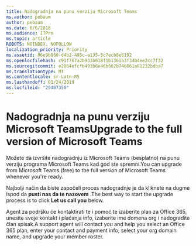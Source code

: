 ```yaml
---
title: Nadogradnja na punu verziju Microsoft Teams
ms.author: pebaum
author: pebaum
ms.date: 6/6/2018
ms.audience: ITPro
ms.topic: article
ROBOTS: NOINDEX, NOFOLLOW
localization_priority: Priority
ms.assetid: 86e9b860-d4b2-495c-a135-5c7ecb8e6192
ms.openlocfilehash: c91f767a2b933b618f1b1361b3f34b4ee2cc7f32
ms.sourcegitcommit: e2864efcfb493b6e46b662b746661a61232bdba7
ms.translationtype: MT
ms.contentlocale: sr-Latn-RS
ms.lasthandoff: 01/24/2019
ms.locfileid: "29487350"
---
```

# <a name="upgrade-to-the-full-version-of-microsoft-teams"></a><span data-ttu-id="ba879-102">Nadogradnja na punu verziju Microsoft Teams</span><span class="sxs-lookup"><span data-stu-id="ba879-102">Upgrade to the full version of Microsoft Teams</span></span>

<span data-ttu-id="ba879-103">Možete da izvršite nadogradnju iz Microsoft Teams (besplatno) na punu verziju programa Microsoft Teams kad god ste spremni.</span><span class="sxs-lookup"><span data-stu-id="ba879-103">You can upgrade from Microsoft Teams (free) to the full version of Microsoft Teams whenever you're ready.</span></span>
  
<span data-ttu-id="ba879-104">Najbolji način da biste započeli proces nadogradnje je da kliknete na dugme ispod da **pusti nas da te nazovem** .</span><span class="sxs-lookup"><span data-stu-id="ba879-104">The best way to start the upgrade process is to click **Let us call you** below.</span></span> 
  
<span data-ttu-id="ba879-105">Agent za podršku će kontaktirati te i pomoć te izaberite plan za Office 365, unesite svoje kontakt i plaćanja info, izaberite ime domena org i nadogradite član spisak.</span><span class="sxs-lookup"><span data-stu-id="ba879-105">A support agent will contact you and help you select an Office 365 plan, enter your contact and payment info, select your org domain name, and upgrade your member roster.</span></span>
  

